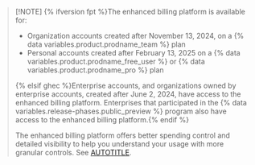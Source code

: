 >[!NOTE] {% ifversion fpt %}The enhanced billing platform is available for:
>
> * Organization accounts created after November 13, 2024, on a {% data variables.product.prodname_team %} plan
> * Personal accounts created after February 13, 2025 on a {% data variables.product.prodname_free_user %} or {% data variables.product.prodname_pro %} plan
>
> {% elsif ghec %}Enterprise accounts, and organizations owned by enterprise accounts, created after June 2, 2024, have access to the enhanced billing platform. Enterprises that participated in the {% data variables.release-phases.public_preview %} program also have access to the enhanced billing platform.{% endif %}
>
> The enhanced billing platform offers better spending control and detailed visibility to help you understand your usage with more granular controls. See [AUTOTITLE](/billing/managing-your-billing).
